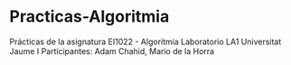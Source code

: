 # Practicas-Algoritmia
 Prácticas de la asignatura EI1022 - Algoritmia Laboratorio LA1 Universitat Jaume I Participantes: Adam Chahid, Mario de la Horra
